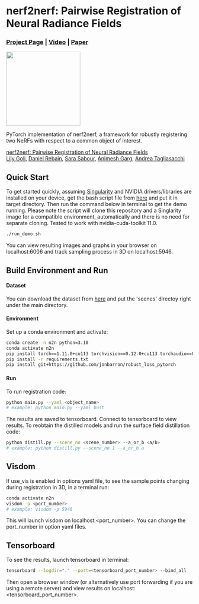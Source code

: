 # nerf2nerf: Pairwise Registration of Neural Radiance Fields
### [Project Page](https://nerf2nerf.github.io/) | [Video](https://youtu.be/S071rGezdNM) | [Paper](https://arxiv.org/abs/2211.01600)

<img src="https://github.com/nerf2nerf/nerf2nerf.github.io/raw/main/video/iterations.gif" height=200>

PyTorch implementation of nerf2nerf, a framework for robustly registering two NeRFs with respect to a common object of interest.

[nerf2nerf: Pairwise Registration of Neural Radiance Fields](https://nerf2nerf.github.io/)  
 [Lily Goli](https://lilygoli.github.io/),
 [Daniel Rebain](http://drebain.com/),
 [Sara Sabour](https://ca.linkedin.com/in/sara-sabour-63019132),
 [Animesh Garg](https://animesh.garg.tech/),
 [Andrea Tagliasacchi](https://taiya.github.io/)

## Quick Start
To get started quickly, assuming [Singularity](https://docs.sylabs.io/guides/2.6/user-guide/installation.html#installation) and NVIDIA drivers/libraries are installed on your device, get the bash script file from [here](https://drive.google.com/file/d/1gYrSP4k03LXPtfwVIC9joOK6kzUIHbJO/view?usp=sharing) and put it in target directory. Then run the command below in terminal to get the demo running. 
Please note the script will clone this repository and a Singlarity image for a compatible environment, automatically and there is no need for separate cloning. Tested to work with nvidia-cuda-toolkit 11.0.
```sh
./run_demo.sh
```
You can view resulting images and graphs in your browser on localhost:6006 and track sampling process in 3D on localhost:5946.

## Build Environment and Run

#### Dataset
You can download the dataset from [here](https://drive.google.com/drive/folders/1jNpwAv1T1ntjIHUMJ1wABePA2Z8_nRRQ?usp=sharing) and put the 'scenes' directoy right under the main directory.
#### Environment

Set up a conda environment and activate:

```sh
conda create -n n2n python=3.10
conda activate n2n
pip install torch==1.11.0+cu113 torchvision==0.12.0+cu113 torchaudio==0.11.0 --extra-index-url https://download.pytorch.org/whl/cu113
pip install -r requirements.txt
pip install git+https://github.com/jonbarron/robust_loss_pytorch
```
#### Run
To run registration code:
```sh
python main.py --yaml <object_name> 
# example: python main.py --yaml bust 
```
The results are saved to tensorboard. Connect to tensorboard to view results.
To reobtain the distilled models and run the surface field distillation code:

```sh
python distill.py --scene_no <scene_number> --a_or_b <a/b>
# example: python distill.py --scene_no 1 --a_or_b a
```

## Visdom
If use_vis is enabled in options yaml file, to see the sample points changing during registration in 3D, in a terminal run:
```sh
conda activate n2n
visdom -p <port_number>
# example: visdom -p 5946
```
This will launch visdom on localhost:<port_number>. You can change the port_number in option yaml files.
## Tensorboard
To see the results, launch tensorboard in terminal:
```sh
tensorboard --logdir="." --port=<tensorboard_port_number> --bind_all
```
Then open a browser window (or alternatively use port forwarding if you are using a remote server) and view results on localhost:<tensorboard_port_number>.
